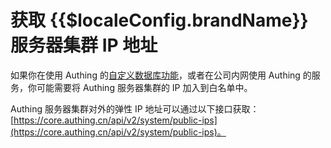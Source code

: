 # 获取 {{$localeConfig.brandName}} 服务器集群 IP 地址

<LastUpdated/>

如果你在使用 Authing 的[自定义数据库功能](/guides/database-connection/overview.md)，或者在公司内网使用 Authing 的服务，你可能需要将 Authing 服务器集群的 IP 加入到白名单中。

Authing 服务器集群对外的弹性 IP 地址可以通过以下接口获取：[https://core.authing.cn/api/v2/system/public-ips](https://core.authing.cn/api/v2/system/public-ips)。
